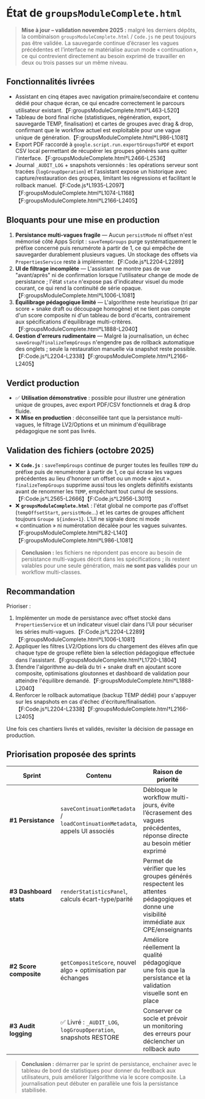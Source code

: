 # État de `groupsModuleComplete.html`

> **Mise à jour – validation novembre 2025 :** malgré les derniers dépôts, la combinaison `groupsModuleComplete.html` / `Code.js` ne peut toujours pas être validée. La sauvegarde continue d’écraser les vagues précédentes et l’interface ne matérialise aucun mode « continuation », ce qui contrevient directement au besoin exprimé de travailler en deux ou trois passes sur un même niveau.

## Fonctionnalités livrées
- Assistant en cinq étapes avec navigation primaire/secondaire et contenu dédié pour chaque écran, ce qui encadre correctement le parcours utilisateur existant.【F:groupsModuleComplete.html†L463-L520】
- Tableau de bord final riche (statistiques, régénération, export, sauvegarde TEMP, finalisation) et cartes de groupes avec drag & drop, confirmant que le workflow actuel est exploitable pour une vague unique de génération.【F:groupsModuleComplete.html†L986-L1081】
- Export PDF raccordé à `google.script.run.exportGroupsToPDF` et export CSV local permettant de récupérer les groupes générés sans quitter l'interface.【F:groupsModuleComplete.html†L2466-L2536】
- Journal `_AUDIT_LOG` + snapshots versionnés : les opérations serveur sont tracées (`logGroupOperation`) et l'assistant expose un historique avec capture/restauration des groupes, limitant les régressions et facilitant le rollback manuel.【F:Code.js†L1935-L2097】【F:groupsModuleComplete.html†L1074-L1168】【F:groupsModuleComplete.html†L2166-L2405】

## Bloquants pour une mise en production
1. **Persistance multi-vagues fragile** — Aucun `persistMode` ni offset n'est mémorisé côté Apps Script : `saveTempGroups` purge systématiquement le préfixe concerné puis renumérote à partir de 1, ce qui empêche de sauvegarder durablement plusieurs vagues. Un stockage des offsets via `PropertiesService` reste à implémenter.【F:Code.js†L2204-L2289】
2. **UI de filtrage incomplète** — L'assistant ne montre pas de vue "avant/après" ni de confirmation lorsque l'utilisateur change de mode de persistance ; l'état `state` n'expose pas d'indicateur visuel du mode courant, ce qui rend la continuité de série opaque.【F:groupsModuleComplete.html†L1006-L1081】
3. **Équilibrage pédagogique limité** — L'algorithme reste heuristique (tri par score + snake draft ou découpage homogène) et ne tient pas compte d'un score composite ni d'un tableau de bord d'écarts, contrairement aux spécifications d'équilibrage multi-critères.【F:groupsModuleComplete.html†L1888-L2040】
4. **Gestion d'erreurs rudimentaire** — Malgré la journalisation, un échec `saveGroup`/`finalizeTempGroups` n'engendre pas de rollback automatique des onglets ; seule la restauration manuelle via snapshot reste possible.【F:Code.js†L2204-L2338】【F:groupsModuleComplete.html†L2166-L2405】

## Verdict production
- ✅ **Utilisation démonstrative** : possible pour illustrer une génération unique de groupes, avec export PDF/CSV fonctionnels et drag & drop fluide.
- ❌ **Mise en production** : déconseillée tant que la persistance multi-vagues, le filtrage LV2/Options et un minimum d'équilibrage pédagogique ne sont pas livrés.

## Validation des fichiers (octobre 2025)
- ❌ **`Code.js`** : `saveTempGroups` continue de purger toutes les feuilles `TEMP` du préfixe puis de renuméroter à partir de 1, ce qui écrase les vagues précédentes au lieu d'honorer un offset ou un mode « ajout ». `finalizeTempGroups` supprime aussi tous les onglets définitifs existants avant de renommer les `TEMP`, empêchant tout cumul de sessions.【F:Code.js†L2565-L2666】【F:Code.js†L2956-L3011】
- ❌ **`groupsModuleComplete.html`** : l'état global ne comporte pas d'offset (`tempOffsetStart`, `persistMode`…) et les cartes de groupes affichent toujours `Groupe ${index+1}`. L'UI ne signale donc ni mode « continuation » ni numérotation décalée pour les vagues suivantes.【F:groupsModuleComplete.html†L82-L140】【F:groupsModuleComplete.html†L986-L1081】

> **Conclusion :** les fichiers ne répondent pas encore au besoin de persistance multi-vagues décrit dans les spécifications ; ils restent valables pour une seule génération, mais **ne sont pas validés** pour un workflow multi-classes.

## Recommandation
Prioriser :
1. Implémenter un mode de persistance avec offset stocké dans `PropertiesService` et un indicateur visuel clair dans l'UI pour sécuriser les séries multi-vagues.【F:Code.js†L2204-L2289】【F:groupsModuleComplete.html†L1006-L1081】
2. Appliquer les filtres LV2/Options lors du chargement des élèves afin que chaque type de groupe reflète bien la sélection pédagogique effectuée dans l'assistant.【F:groupsModuleComplete.html†L1720-L1804】
3. Étendre l'algorithme au-delà du tri + snake draft en ajoutant score composite, optimisations gloutonnes et dashboard de validation pour atteindre l'équilibre demandé.【F:groupsModuleComplete.html†L1888-L2040】
4. Renforcer le rollback automatique (backup TEMP dédié) pour s'appuyer sur les snapshots en cas d'échec d'écriture/finalisation.【F:Code.js†L2204-L2338】【F:groupsModuleComplete.html†L2166-L2405】

Une fois ces chantiers livrés et validés, revisiter la décision de passage en production.

## Priorisation proposée des sprints

| Sprint | Contenu | Raison de priorité | Risques si reporté |
| --- | --- | --- | --- |
| **#1 Persistance** | `saveContinuationMetadata` / `loadContinuationMetadata`, appels UI associés | Débloque le workflow multi-jours, évite l’écrasement des vagues précédentes, réponse directe au besoin métier exprimé | Perte de données entre sessions, impossibilité d’enchaîner plusieurs classes sans retraitement manuel |
| **#3 Dashboard stats** | `renderStatisticsPanel`, calculs écart-type/parité | Permet de vérifier que les groupes générés respectent les attentes pédagogiques et donne une visibilité immédiate aux CPE/enseignants | Difficulté à valider la qualité des regroupements, méfiance vis-à-vis de l’outil |
| **#2 Score composite** | `getCompositeScore`, nouvel algo + optimisation par échanges | Améliore réellement la qualité pédagogique une fois que la persistance et la validation visuelle sont en place | Génération encore aléatoire malgré le dashboard, besoin de retouches manuelles nombreuses |
| **#3 Audit logging** | ✅ Livré : `_AUDIT_LOG`, `logGroupOperation`, snapshots RESTORE | Conserver ce socle et prévoir un monitoring des erreurs pour déclencher un rollback auto | Sans automatisme complémentaire, les restaurations restent manuelles |

> **Conclusion :** démarrer par le sprint de persistance, enchainer avec le tableau de bord de statistiques pour donner du feedback aux utilisateurs, puis améliorer l’algorithme via le score composite. La journalisation peut débuter en parallèle une fois la persistance stabilisée.
